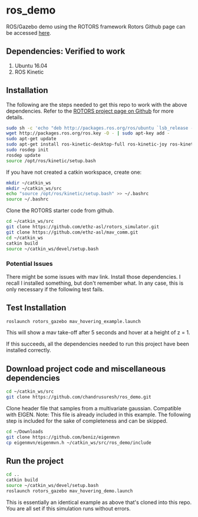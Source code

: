 # ros_demo
ROS/Gazebo demo using the ROTORS framework
Rotors Github page can be accessed [here](https://github.com/ethz-asl/rotors_simulator). 

## Dependencies: Verified to work 
1. Ubuntu 16.04 
2. ROS Kinetic 

## Installation 

The following are the steps needed to get this repo to work with the above dependencies. Refer to the [ROTORS project page on Github](https://github.com/ethz-asl/rotors_simulator) for more details.

```bash
sudo sh -c 'echo "deb http://packages.ros.org/ros/ubuntu `lsb_release -sc` main" > /etc/apt/sources.list.d/ros-latest.list' 
wget http://packages.ros.org/ros.key -O - | sudo apt-key add - 
sudo apt-get update 
sudo apt-get install ros-kinetic-desktop-full ros-kinetic-joy ros-kinetic-octomap-ros ros-kinetic-mavlink python-wstool python-catkin-tools protobuf-compiler libgoogle-glog-dev ros-kinetic-control-toolbox 
sudo rosdep init 
rosdep update 
source /opt/ros/kinetic/setup.bash 
```

If you have not created a catkin workspace, create one: 
```bash
mkdir ~/catkin_ws 
mkdir ~/catkin_ws/src
echo "source /opt/ros/kinetic/setup.bash" >> ~/.bashrc
source ~/.bashrc
```

Clone the ROTORS starter code from github.
```bash
cd ~/catkin_ws/src 
git clone https://github.com/ethz-asl/rotors_simulator.git 
git clone https://github.com/ethz-asl/mav_comm.git 
cd ~/catkin_ws 
catkin build
source ~/catkin_ws/devel/setup.bash
```

### Potential Issues
There might be some issues with mav link. Install those dependencies. I recall I installed something, but don't remember what. In any case, this is only necessary if the following test fails.

## Test Installation 
```bash
roslaunch rotors_gazebo mav_hovering_example.launch
```
This will show a mav take-off after 5 seconds and hover at a height of z = 1.  

If this succeeds, all the dependencies needed to run this project have been installed correctly.

## Download project code and miscellaneous dependencies
```bash
cd ~/catkin_ws/src
git clone https://github.com/chandrusuresh/ros_demo.git
```

Clone header file that samples from a multivariate gaussian. Compatible with EIGEN.
Note: This file is already included in this example. The following step is included for the sake of completeness and can be skipped.
```bash
cd ~/Downloads
git clone https://github.com/beniz/eigenmvn
cp eigenmvn/eigenmvn.h ~/catkin_ws/src/ros_demo/include
```

## Run the project
```bash
cd ..
catkin build
source ~/catkin_ws/devel/setup.bash
roslaunch rotors_gazebo mav_hovering_demo.launch
```
This is essentially an identical example as above that's cloned into this repo. You are all set if this simulation runs without errors.

 

